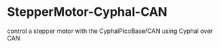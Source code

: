 # StepperMotor-Cyphal-CAN
control a stepper motor with the CyphalPicoBase/CAN using Cyphal over CAN
